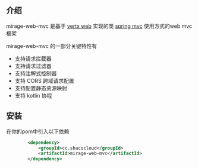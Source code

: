 ## 介绍

mirage-web-mvc 是基于 [vertx web](https://vertx-china.oschina.io/docs/vertx-web/java/) 实现的类 [spring mvc](https://docs.spring.io/spring-framework/docs/current/reference/html/web.html#spring-web) 使用方式的web mvc 框架

mirage-web-mvc 的一部分关键特性有

* 支持请求拦截器
* 支持请求过滤器
* 支持注解式控制器
* 支持 CORS 跨域请求配置
* 支持配置静态资源映射
* 支持 kotlin 协程

## 安装

在你的pom中引入以下依赖

```xml
        <dependency>
            <groupId>cc.shacocloud</groupId>
            <artifactId>mirage-web-mvc</artifactId>
        </dependency>
```

